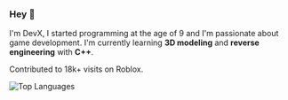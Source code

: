 ### Hey 👋
I'm DevX, I started programming at the age of 9 and I'm passionate about game development. I'm currently learning **3D modeling** and **reverse engineering** with **C++**.

Contributed to 18k+ visits on Roblox.

![Top Languages](https://github-readme-stats-two-beige-60.vercel.app/api/top-langs/?username=010DevX101&theme=tokyonight&layout=compact&hide=solidity,shell&langs_count=4&size_weight=0.5&count_weight=0.5&exclude_repo=Aliens-Do-Not-Exist)
